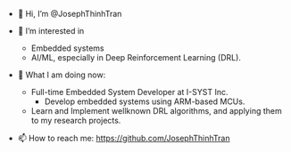 - 👋 Hi, I’m @JosephThinhTran
- 👀 I’m interested in 
    - Embedded systems
    - AI/ML, especially in Deep Reinforcement Learning (DRL).
- 🌱 What I am doing now:
  - Full-time Embedded System Developer at I-SYST Inc.
    - Develop embedded systems using ARM-based MCUs.
  - Learn and Implement wellknown DRL algorithms, and applying them to my research projects.
  
- 📫 How to reach me: https://github.com/JosephThinhTran

<!---
JosephThinhTran/JosephThinhTran is a ✨ special ✨ repository because its `README.md` (this file) appears on your GitHub profile.
You can click the Preview link to take a look at your changes.
- 💞️ I’m looking to collaborate on ...
--->

